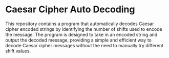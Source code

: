 # Caesar Cipher Auto Decoding

This repository contains a program that automatically decodes Caesar cipher encoded strings by identifying the number of shifts used to encode the message. The program is designed to take in an encoded string and output the decoded message, providing a simple and efficient way to decode Caesar cipher messages without the need to manually try different shift values.
